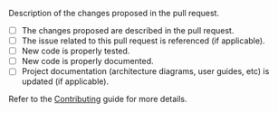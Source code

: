 Description of the changes proposed in the pull request.

- [ ] The changes proposed are described in the pull request.
- [ ] The issue related to this pull request is referenced (if applicable).
- [ ] New code is properly tested.
- [ ] New code is properly documented.
- [ ] Project documentation (architecture diagrams, user guides, etc) is updated (if applicable).

Refer to the [Contributing](../CONTRIBUTING.md) guide for more details.
